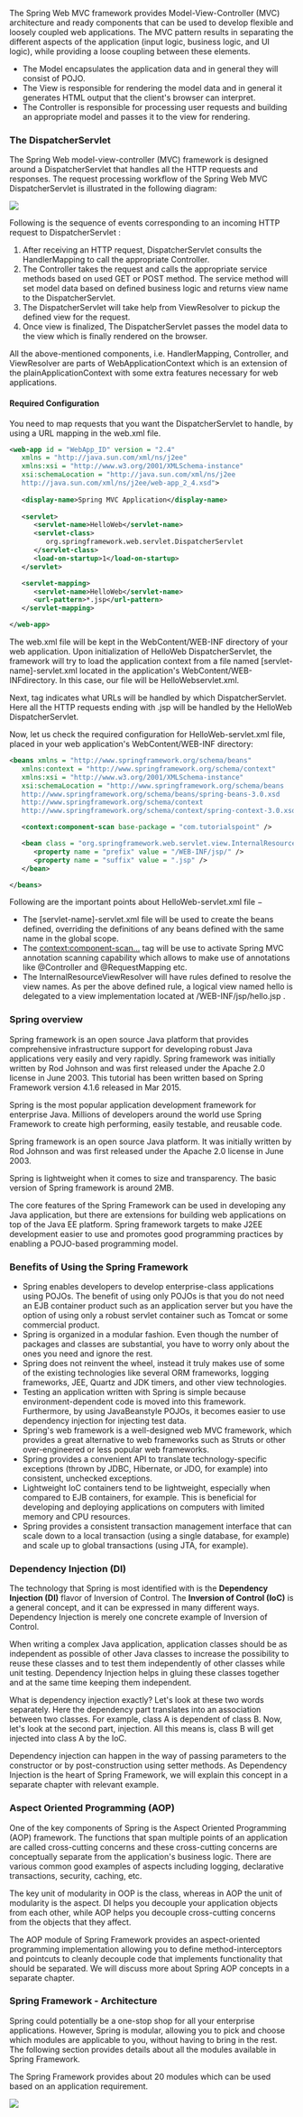 The Spring Web MVC framework provides Model-View-Controller (MVC) architecture and ready components that can be used to develop flexible and loosely coupled web applications. The MVC pattern results in separating the different aspects of the application (input logic, business logic, and UI logic), while providing a loose coupling between these elements.

* The Model encapsulates the application data and in general they will consist of POJO.  
* The View is responsible for rendering the model data and in general it generates HTML output that the client's browser can interpret.  
* The Controller is responsible for processing user requests and building an appropriate model and passes it to the view for rendering.  

### The DispatcherServlet

The Spring Web model-view-controller (MVC) framework is designed around a DispatcherServlet that handles all the HTTP requests and responses. The request processing workflow of the Spring Web MVC DispatcherServlet is illustrated in the following diagram:

<img src="https://www.tutorialspoint.com/spring/images/spring_dispatcherservlet.png">

Following is the sequence of events corresponding to an incoming HTTP request to DispatcherServlet :

1. After receiving an HTTP request, DispatcherServlet consults the HandlerMapping to call the appropriate Controller.  
2. The Controller takes the request and calls the appropriate service methods based on used GET or POST method. The service method will set model data based on defined business logic and returns view name to the DispatcherServlet.  
3. The DispatcherServlet will take help from ViewResolver to pickup the defined view for the request.  
4. Once view is finalized, The DispatcherServlet passes the model data to the view which is finally rendered on the browser.  

All the above-mentioned components, i.e. HandlerMapping, Controller, and ViewResolver are parts of WebApplicationContext  which is an extension of the plainApplicationContext with some extra features necessary for web applications.

#### Required Configuration

You need to map requests that you want the DispatcherServlet to handle, by using a URL mapping in the web.xml file. 

```xml
<web-app id = "WebApp_ID" version = "2.4"
   xmlns = "http://java.sun.com/xml/ns/j2ee" 
   xmlns:xsi = "http://www.w3.org/2001/XMLSchema-instance"
   xsi:schemaLocation = "http://java.sun.com/xml/ns/j2ee 
   http://java.sun.com/xml/ns/j2ee/web-app_2_4.xsd">
    
   <display-name>Spring MVC Application</display-name>
   
   <servlet>
      <servlet-name>HelloWeb</servlet-name>
      <servlet-class>
         org.springframework.web.servlet.DispatcherServlet
      </servlet-class>
      <load-on-startup>1</load-on-startup>
   </servlet>

   <servlet-mapping>
      <servlet-name>HelloWeb</servlet-name>
      <url-pattern>*.jsp</url-pattern>
   </servlet-mapping>

</web-app>
```

The web.xml file will be kept in the WebContent/WEB-INF directory of your web application. Upon initialization of HelloWeb DispatcherServlet, the framework will try to load the application context from a file named [servlet-name]-servlet.xml located in the application's WebContent/WEB-INFdirectory. In this case, our file will be HelloWebservlet.xml.

Next, <servlet-mapping> tag indicates what URLs will be handled by which DispatcherServlet. Here all the HTTP requests ending with .jsp will be handled by the HelloWeb DispatcherServlet.

Now, let us check the required configuration for HelloWeb-servlet.xml file, placed in your web application's WebContent/WEB-INF directory:

```xml
<beans xmlns = "http://www.springframework.org/schema/beans"
   xmlns:context = "http://www.springframework.org/schema/context"
   xmlns:xsi = "http://www.w3.org/2001/XMLSchema-instance"
   xsi:schemaLocation = "http://www.springframework.org/schema/beans     
   http://www.springframework.org/schema/beans/spring-beans-3.0.xsd
   http://www.springframework.org/schema/context 
   http://www.springframework.org/schema/context/spring-context-3.0.xsd">

   <context:component-scan base-package = "com.tutorialspoint" />

   <bean class = "org.springframework.web.servlet.view.InternalResourceViewResolver">
      <property name = "prefix" value = "/WEB-INF/jsp/" />
      <property name = "suffix" value = ".jsp" />
   </bean>

</beans>
```

Following are the important points about HelloWeb-servlet.xml file −

* The [servlet-name]-servlet.xml file will be used to create the beans defined, overriding the definitions of any beans defined with the same name in the global scope.  
* The <context:component-scan...> tag will be use to activate Spring MVC annotation scanning capability which allows to make use of annotations like @Controller and @RequestMapping etc.  
* The InternalResourceViewResolver will have rules defined to resolve the view names. As per the above defined rule, a logical view named hello is delegated to a view implementation located at /WEB-INF/jsp/hello.jsp .  

### Spring overview

Spring framework is an open source Java platform that provides comprehensive infrastructure support for developing robust Java applications very easily and very rapidly. Spring framework was initially written by Rod Johnson and was first released under the Apache 2.0 license in June 2003. This tutorial has been written based on Spring Framework version 4.1.6 released in Mar 2015.

Spring is the most popular application development framework for enterprise Java. Millions of developers around the world use Spring Framework to create high performing, easily testable, and reusable code.

Spring framework is an open source Java platform. It was initially written by Rod Johnson and was first released under the Apache 2.0 license in June 2003.

Spring is lightweight when it comes to size and transparency. The basic version of Spring framework is around 2MB.

The core features of the Spring Framework can be used in developing any Java application, but there are extensions for building web applications on top of the Java EE platform. Spring framework targets to make J2EE development easier to use and promotes good programming practices by enabling a POJO-based programming model.

### Benefits of Using the Spring Framework

* Spring enables developers to develop enterprise-class applications using POJOs. The benefit of using only POJOs is that you do not need an EJB container product such as an application server but you have the option of using only a robust servlet container such as Tomcat or some commercial product.  
* Spring is organized in a modular fashion. Even though the number of packages and classes are substantial, you have to worry only about the ones you need and ignore the rest.  
* Spring does not reinvent the wheel, instead it truly makes use of some of the existing technologies like several ORM frameworks, logging frameworks, JEE, Quartz and JDK timers, and other view technologies. 
* Testing an application written with Spring is simple because environment-dependent code is moved into this framework. Furthermore, by using JavaBeanstyle POJOs, it becomes easier to use dependency injection for injecting test data.  
* Spring's web framework is a well-designed web MVC framework, which provides a great alternative to web frameworks such as Struts or other over-engineered or less popular web frameworks.  
* Spring provides a convenient API to translate technology-specific exceptions (thrown by JDBC, Hibernate, or JDO, for example) into consistent, unchecked exceptions.  
* Lightweight IoC containers tend to be lightweight, especially when compared to EJB containers, for example. This is beneficial for developing and deploying applications on computers with limited memory and CPU resources.  
* Spring provides a consistent transaction management interface that can scale down to a local transaction (using a single database, for example) and scale up to global transactions (using JTA, for example).  

### Dependency Injection (DI)

The technology that Spring is most identified with is the __Dependency Injection (DI)__ flavor of Inversion of Control. The __Inversion of Control (IoC)__ is a general concept, and it can be expressed in many different ways. Dependency Injection is merely one concrete example of Inversion of Control.

When writing a complex Java application, application classes should be as independent as possible of other Java classes to increase the possibility to reuse these classes and to test them independently of other classes while unit testing. Dependency Injection helps in gluing these classes together and at the same time keeping them independent.

What is dependency injection exactly? Let's look at these two words separately. Here the dependency part translates into an association between two classes. For example, class A is dependent of class B. Now, let's look at the second part, injection. All this means is, class B will get injected into class A by the IoC.

Dependency injection can happen in the way of passing parameters to the constructor or by post-construction using setter methods. As Dependency Injection is the heart of Spring Framework, we will explain this concept in a separate chapter with relevant example.

### Aspect Oriented Programming (AOP)

One of the key components of Spring is the Aspect Oriented Programming (AOP) framework. The functions that span multiple points of an application are called cross-cutting concerns and these cross-cutting concerns are conceptually separate from the application's business logic. There are various common good examples of aspects including logging, declarative transactions, security, caching, etc.

The key unit of modularity in OOP is the class, whereas in AOP the unit of modularity is the aspect. DI helps you decouple your application objects from each other, while AOP helps you decouple cross-cutting concerns from the objects that they affect.

The AOP module of Spring Framework provides an aspect-oriented programming implementation allowing you to define method-interceptors and pointcuts to cleanly decouple code that implements functionality that should be separated. We will discuss more about Spring AOP concepts in a separate chapter.

### Spring Framework - Architecture

Spring could potentially be a one-stop shop for all your enterprise applications. However, Spring is modular, allowing you to pick and choose which modules are applicable to you, without having to bring in the rest. The following section provides details about all the modules available in Spring Framework.

The Spring Framework provides about 20 modules which can be used based on an application requirement.

<img src="https://www.tutorialspoint.com/spring/images/spring_architecture.png">

